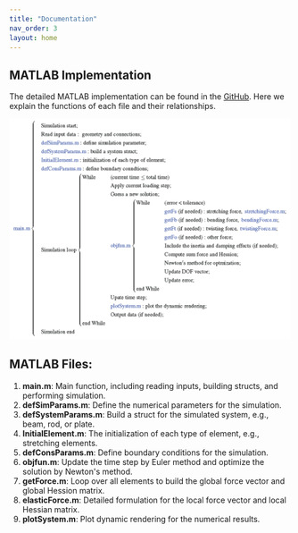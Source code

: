 ```yaml
---
title: "Documentation"
nav_order: 3
layout: home
---
```


## MATLAB Implementation

The detailed MATLAB implementation can be found in the [GitHub](https://github.com/weicheng-huang-mechanics/DDG_Tutorial). Here we explain the functions of each file and their relationships.

![Algorithm](assets/figures/algorithm.png)

## MATLAB Files:

1. **main.m**: Main function, including reading inputs, building structs, and performing simulation.
2. **defSimParams.m**: Define the numerical parameters for the simulation.
3. **defSystemParams.m**: Build a struct for the simulated system, e.g., beam, rod, or plate.
4. **InitialElement.m**: The initialization of each type of element, e.g., stretching elements.
5. **defConsParams.m**: Define boundary conditions for the simulation.
6. **objfun.m**: Update the time step by Euler method and optimize the solution by Newton's method.
7. **getForce.m**: Loop over all elements to build the global force vector and global Hession matrix.
8. **elasticForce.m**: Detailed formulation for the local force vector and local Hessian matrix.
9. **plotSystem.m**: Plot dynamic rendering for the numerical results.

